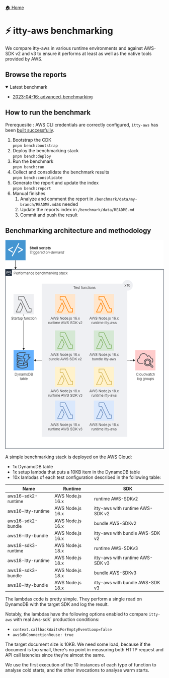 [🏠 Home](../README.md)

# ⚡ itty-aws benchmarking

We compare itty-aws in various runtime environments and against AWS-SDK v2 and v3 to ensure it performs at least as well as the native tools provided by AWS.

## Browse the reports

<!-- LATEST REPORT START -->
<details open>
<summary><span class="collapsible">Latest benchmark</span></summary>

- [2023-04-16: advanced-benchmarking](./data/advanced-benchmarking/README.md)

</details>
<!-- LATEST REPORT END -->

<!-- PREVIOUS REPORTS START
<details>
<summary><span class="collapsible">Previous benchmarks</span></summary>

- None

</details>
<!-- PREVIOUS REPORTS END -->

## How to run the benchmark

Prerequesite : AWS CLI credentials are correctly configured, `itty-aws` has been [built successfully](../CONTRIBUTING.md).

1. Bootstrap the CDK  
   `pnpm bench:bootstrap`
1. Deploy the benchmarking stack  
   `pnpm bench:deploy`
1. Run the benchmark  
   `pnpm bench:run`
1. Collect and consolidate the benchmark results  
   `pnpm bench:consolidate`
1. Generate the report and update the index  
   `pnpm bench:report`
1. Manual finishes
   1. Analyze and comment the report in `/benchmark/data/my-branch/README.md`as needed
   1. Update the reports index in `/benchmark/data/README.md`
   1. Commit and push the result

## Benchmarking architecture and methodology

![architecture](docs/architecture.png)

A simple benchmarking stack is deployed on the AWS Cloud:

- 1x DynamoDB table
- 1x setup lambda that puts a 10KB item in the DynamoDB table
- 10x lambdas of each test configuration described in the following table:

| Name               | Runtime          | SDK                              |
| ------------------ | ---------------- | -------------------------------- |
| aws16-sdk2-runtime | AWS Node.js 16.x | runtime AWS-SDKv2                |
| aws16-itty-runtime | AWS Node.js 16.x | itty-aws with runtime AWS-SDK v2 |
| aws16-sdk2-bundle  | AWS Node.js 16.x | bundle AWS-SDKv2                 |
| aws16-itty-bundle  | AWS Node.js 16.x | itty-aws with bundle AWS-SDK v2  |
| aws18-sdk3-runtime | AWS Node.js 18.x | runtime AWS-SDKv3                |
| aws18-itty-runtime | AWS Node.js 18.x | itty-aws with runtime AWS-SDK v3 |
| aws18-sdk3-bundle  | AWS Node.js 18.x | bundle AWS-SDKv3                 |
| aws18-itty-bundle  | AWS Node.js 18.x | itty-aws with bundle AWS-SDK v3  |

The lambdas code is pretty simple. They perform a single read on DynamoDB with the target SDK and log the result.

Notably, the lambdas have the following options enabled to compare `itty-aws` with real àws-sdk` production conditions:

- `context.callbackWaitsForEmptyEventLoop=false`
- `awsSdkConnectionReuse: true`

The target document size is 10KB. We need some load, because if the document is too small, there's no point in measuring both HTTP request and API call latencies since they're almost the same.

We use the first execution of the 10 instances of each type of function to analyse cold starts, and the other invocations to analyse warm starts.
